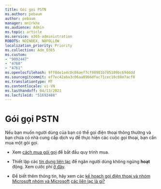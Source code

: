```yaml
---
title: Gói gọi PSTN
ms.author: pebaum
author: pebaum
manager: mnirkhe
ms.audience: Admin
ms.topic: article
ms.service: o365-administration
ROBOTS: NOINDEX, NOFOLLOW
localization_priority: Priority
ms.collection: Adm_O365
ms.custom:
- "9002447"
- "4760"
- "4761"
ms.openlocfilehash: 9ff0de1a4c0c86aef7cf98981b785109bc69dddd
ms.sourcegitcommit: ef7ec42aba3c06aa8966dfac71cec18c08e7acf8
ms.translationtype: MT
ms.contentlocale: vi-VN
ms.lasthandoff: 04/13/2021
ms.locfileid: "51692488"
---
```

# <a name="pstn-calling-plans"></a>Gói gọi PSTN

Nếu bạn muốn người dùng của bạn có thể gọi điện thoại thông thường và bạn chưa có nhà cung cấp dịch vụ để thực hiện các cuộc gọi thoại, bạn cần mua một gói gọi.

- Xem [cách mua gói gọi](https://docs.microsoft.com/MicrosoftTeams/calling-plans-for-office-365) để bắt đầu quy trình mua.

- Thiết lập các [tín dụng liên lạc](https://docs.microsoft.com/microsoftteams/set-up-communications-credits-for-your-organization) để ngăn người dùng không ngừng **hoạt** động. Xem cước phí [ở đây](https://products.office.com/microsoft-teams/voice-calling). 

- Để biết thêm thông tin, hãy xem các [kế hoạch gọi điện thoại và nhóm Microsoft nhóm và Microsoft](https://docs.microsoft.com/MicrosoftTeams/calling-plan-landing-page) [các liên lạc là gì?](https://docs.microsoft.com/microsoftteams/what-are-communications-credits)

